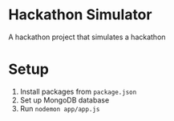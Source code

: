 # Hackathon Simulator
A hackathon project that simulates a hackathon

# Setup
1) Install packages from `package.json`
2) Set up MongoDB database
3) Run `nodemon app/app.js`

